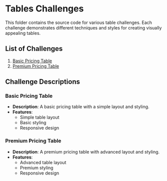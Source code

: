 # Tables Challenges

This folder contains the source code for various table challenges. Each challenge demonstrates different techniques and styles for creating visually appealing tables.

## List of Challenges

1. [Basic Pricing Table](./pricing-table-1/)
2. [Premium Pricing Table](./pricing-table-2/)

## Challenge Descriptions

### Basic Pricing Table

- **Description**: A basic pricing table with a simple layout and styling.
- **Features**:
  - Simple table layout
  - Basic styling
  - Responsive design

### Premium Pricing Table

- **Description**: A premium pricing table with advanced layout and styling.
- **Features**:
  - Advanced table layout
  - Premium styling
  - Responsive design
